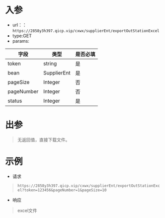 # 入参

* url：：```https://2858y3h397.qicp.vip/cxwx/supplierEnt/exportOutStationExcel```
* type:GET
* params:

| 字段       | 类型        | 是否必填 |
| ---------- | ----------- | -------- |
| token      | string      | 是       |
| bean       | SupplierEnt | 是       |
| pageSize   | Integer     | 否       |
| pageNumber | Integer     | 否       |
| status     | Integer     | 是       |



# 出参

> 无返回值，直接下载文件。

# 示例

* 请求

>`https://2858y3h397.qicp.vip/cxwx/supplierEnt/exportOutStationExcel?token=123456&pageNumber=1&pageSize=10`

* 响应

> excel文件
